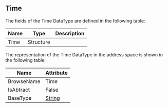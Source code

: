 <!-- datatype -->
## Time
<!-- end of description -->
The fields of the Time DataType are defined in the following table:  

|Name|Type|Description|
|---|---|---|
|Time|Structure||

The representation of the Time DataType in the address space is shown in the following table:  

|Name|Attribute|
|---|---|
|BrowseName|Time|
|IsAbtract|False|
|BaseType|[String](../../../Part3/DataTypes/String/readme.md)|

